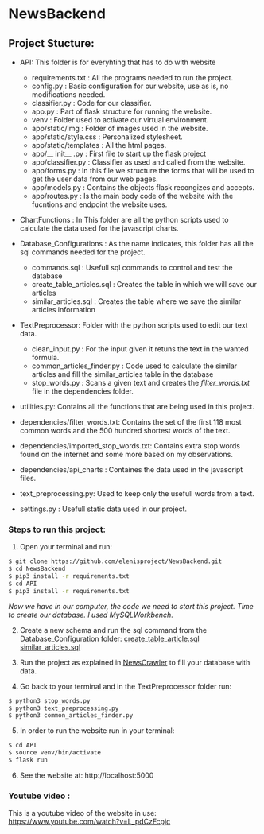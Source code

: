 # NewsBackend

## Project Stucture:

  - API: This folder is for everyhting that has to do with website
    - requirements.txt : All the programs needed to run the project.
    - config.py : Basic configuration for our website, use as is, no modifications needed.
    - classifier.py : Code for our classifier.
    - app.py : Part of flask structure for running the website.
    - venv : Folder used to activate our virtual environment.
    - app/static/img : Folder of images used in the website.
    - app/static/style.css : Personalized stylesheet.
    - app/static/templates : All the html pages.
    - app/__ init__ .py : First file to start up the flask project
    - app/classifier.py : Classifier as used and called from the website.
    - app/forms.py : In this file we structure the forms that will be used to get the user data from our web pages.
    - app/models.py : Contains the objects flask recongizes and accepts.
    - app/routes.py : Is the main body code of the website with the fucntions and endpoint the website uses.

  - ChartFunctions : In This folder are all the python scripts used to calculate the data used for the javascript charts.
  - Database_Configurations : As the name indicates, this folder has all the sql commands needed for the project. 
    - commands.sql : Usefull sql commands to control and test the database
    - create_table_articles.sql : Creates the table in which we will save our articles
    - similar_articles.sql : Creates the table where we save the similar articles information
  
  - TextPreprocessor: Folder with the python scripts used to edit our text data.
    - clean_input.py : For the input given it retuns the text in the wanted formula.
    - common_articles_finder.py : Code used to calculate the similar articles and fill the similar_articles table in the database
    - stop_words.py : Scans a given text and creates the *filter_words.txt* file in the dependencies folder.
    
  - utilities.py: Contains all the functions that are being used in this project.
  - dependencies/filter_words.txt: Contains the set of the first 118 most common words and the 500 hundred shortest words of the text.
  - dependencies/imported_stop_words.txt: Contains extra stop words found on the internet and some more based on my observations.
  - dependencies/api_charts : Containes the data used in the javascript files.
  - text_preprocessing.py: Used to keep only the usefull words from a text.
  - settings.py : Usefull static data used in our project.
  
  
### Steps to run this project:

1. Open your terminal and run:

```bash
$ git clone https://github.com/elenisproject/NewsBackend.git
$ cd NewsBackend
$ pip3 install -r requirements.txt
$ cd API
$ pip3 install -r requirements.txt

```
*Now we have in our computer, the code we need to start this project. Time to create our database. I used MySQLWorkbench.* 

2. Create a new schema and run the sql command from the Database_Configuration folder:
[create_table_article.sql](https://github.com/elenisproject/NewsBackend/blob/master/Database_Configuration/create_table_articles.sql)
[similar_articles.sql](https://github.com/elenisproject/NewsBackend/blob/master/Database_Configuration/similar_articles.sql)

3. Run the project as explained in
[NewsCrawler](https://github.com/elenisproject/NewsCrawler)
to fill your database with data.

4. Go back to your terminal and in the TextPreprocessor folder run:
```bash
$ python3 stop_words.py     
$ python3 text_preprocessing.py
$ python3 common_articles_finder.py

```

5. In order to run the website run in your terminal:
```bash
$ cd API   
$ source venv/bin/activate
$ flask run
```

6. See the website at:
http://localhost:5000


### Youtube video :

This is a youtube video of the website in use:
https://www.youtube.com/watch?v=L_pdCzFcpjc


